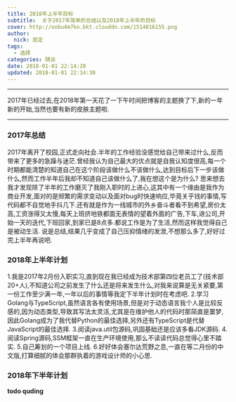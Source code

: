 ```yaml
---
title: 2018年上半年目标
subtitle:  关于2017年简单的总结以及2018年上半年的目标
cover: http://oobu4m7ko.bkt.clouddn.com/1514816155.png
author: 
  nick: 屈定
tags:
  - 选择
categories: 随谈
date: 2018-01-01 22:14:28
updated: 2018-01-01 22:14:30
---
```

<!-- toc -->
- - - - -

2017年已经过去,在2018年第一天花了一下午时间把博客的主题换了下,新的一年新的开始,当然也要有新的皮肤主题啦.

- - - - -

### 2017年总结
2017年离开了校园,正式走向社会.半年的工作经验没感觉给自己带来过什么,反而带来了更多的急躁与迷茫.曾经我认为自己最大的优点就是自我认知度很高,每一个时期都能清楚的知道自己在这个阶段该做什么不该做什么,达到目标后下一步该做什么,然而工作半年后我却不知道自己该做什么了,我在想这个是为什么?
思来想去我才发现除了半年的工作磨灭了我刚入职时的上进心,这其中有一个缘由是我作为商业开发,面对的是频繁的需求变动以及面对bug时快速响应,毕竟关乎钱的事情,写代码都不自觉地手抖几下.还有就是作为一线城市的外乡奋斗者看不到希望,房价太高,工资涨得又太慢,每天上班挤地铁都面无表情的望着外面的广告,下车,进公司,开始一天的迭代,下班回家,到家已是8点多.都说工作是为了生活,然而这样我觉得自己是被动生活.
说是总结,结果几乎变成了自己压抑情绪的发泄,不想那么多了,好好过完上半年再说吧.

### 2018年上半年计划
1.我是2017年2月份入职实习,直到现在我已经成为技术部第四位老员工了(技术部20+人),不知道公司之前发生了什么还是将来发生什么,对我来说算是无关紧要,第一份工作至少满一年,一年以后的事情等我定下半年计划时在考虑吧.
2.学习Golang与TypeScript,虽然语言各有使用场景,但是对于动态语言我个人是比较反感的,因为动态类型,导致其写法太灵活,尤其是在维护他人的代码时那简直是噩梦,因此Golang成为了我代替Python的最佳选择,另外还有TypeScript是代替JavaScript的最佳选择.
3.阅读java.util包源码,巩固基础还是应该多看JDK源码.
4.阅读Spring源码,SSM框架一直在生产环境使用,那么不读读代码总觉得心里不踏实.
5.自己筹划的一个项目上线.
6.好好体会塞尔达荒野之息,一直在等二月份的中文版,打算细腻的体会那群执着的游戏设计师的小心思.

### 2018年下半年计划
**todo quding**
